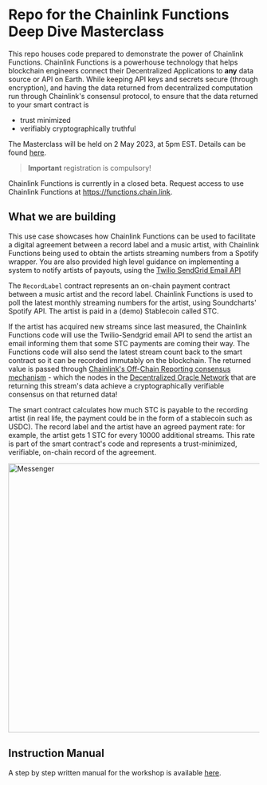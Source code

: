 # Repo for the Chainlink Functions Deep Dive Masterclass
This repo houses code prepared to demonstrate the power of Chainlink Functions. Chainlink Functions is a powerhouse technology that helps blockchain engineers connect their Decentralized Applications to **any** data source or API on Earth. While keeping API keys and secrets secure (through encryption), and having the data returned from decentralized computation run through 
Chainlink's consensul protocol, to ensure that the data returned to your smart contract is
- trust minimized
- verifiably cryptographically truthful

The Masterclass will be held on 2 May 2023, at 5pm EST.  Details can be found [here](https://go.chain.link/masterclass/functions-module-1).


> **Important**
> registration is compulsory!

Chainlink Functions is currently in a closed beta. Request access to use Chainlink Functions at https://functions.chain.link.


## What we are building

This use case showcases how Chainlink Functions can be used to facilitate a digital agreement between a record label and a music artist, with Chainlink Functions being used to obtain the artists streaming numbers from a Spotify wrapper.  You are also provided high level guidance on implementing a system to notify artists of payouts,  using the [Twilio SendGrid Email API](https://www.twilio.com/en-us/sendgrid/email-api)

The `RecordLabel` contract represents an on-chain payment contract between a music artist and the record label. Chainlink Functions is used to poll the latest monthly streaming numbers for the artist, using Soundcharts' Spotify API. The artist is paid in a (demo) Stablecoin called STC.

If the artist has acquired new streams since last measured, the Chainlink Functions code will use the Twilio-Sendgrid email API to send the artist an email informing them that some STC payments are coming their way. The Functions code will also send the latest stream count back to the smart contract so it can be recorded immutably on the blockchain. The returned value is passed through [Chainlink's Off-Chain Reporting consensus mechanism](https://docs.chain.link/architecture-overview/off-chain-reporting/) - which the nodes in the [Decentralized Oracle Network](https://chain.link/whitepaper) that are returning this stream's data achieve a cryptographically verifiable consensus on that returned data!

The smart contract calculates how much STC is payable to the recording artist (in real life, the payment could be in the form of a stablecoin such as USDC). The record label and the artist have an agreed payment rate: for example, the artist gets 1 STC for every 10000 additional streams. This rate is part of the smart contract's code and represents a trust-minimized, verifiable, on-chain record of the agreement.

<img width="540" alt="Messenger" src="https://user-images.githubusercontent.com/8016129/224178418-27f62a67-d44a-4fb4-8e74-c4c967f312dd.png"> <span /><span />

## Instruction Manual
A step by step written manual for the workshop is available [here](https://TODO.com).